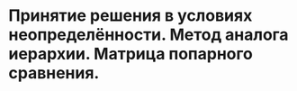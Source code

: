 # Принятие решения в условиях неопределённости. Метод аналога иерархии. Матрица попарного сравнения.
